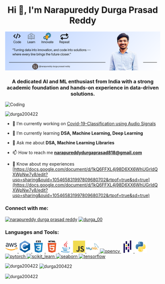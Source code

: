 <h1 align="center">Hi 👋, I'm Narapureddy Durga Prasad Reddy</h1>
<div align="center"> <img src="https://raw.githubusercontent.com/Durga200422/Durga200422/main/Durga_Banner.png"> </div>
<h3 align="center">A dedicated AI and ML enthusiast from India with a strong academic foundation and hands-on experience in data-driven solutions.</h3>
<img align="rigth" alt="Coding" width="400" src="https://raw.githubcontent.com/devSouvik/devSouvik/master/Durga_Gif.gif">
<p align="left"> <img src="https://komarev.com/ghpvc/?username=durga200422&label=Profile%20views&color=0e75b6&style=flat" alt="durga200422" /> </p>

- 🔭 I’m currently working on [Covid-19-Classification using Audio Signals](https://github.com/Durga200422/Covid-19-Classification-using-Audio-Signals)

- 🌱 I’m currently learning **DSA, Machine Learning, Deep Learning**

- 💬 Ask me about **DSA, Machine Learning Libraries**

- 📫 How to reach me **narapureddydurgaprasad818@gmail.com**

- 📄 Know about my experiences [https://docs.google.com/document/d/1kQ6FFXL4j98D6XX6WhUGrIdQXWpNw7y8/edit?usp=sharing&ouid=105465831997809680702&rtpof=true&sd=true](https://docs.google.com/document/d/1kQ6FFXL4j98D6XX6WhUGrIdQXWpNw7y8/edit?usp=sharing&ouid=105465831997809680702&rtpof=true&sd=true)

<h3 align="left">Connect with me:</h3>
<p align="left">
<a href="https://linkedin.com/in/narapureddy durga prasad reddy" target="blank"><img align="center" src="https://raw.githubusercontent.com/rahuldkjain/github-profile-readme-generator/master/src/images/icons/Social/linked-in-alt.svg" alt="narapureddy durga prasad reddy" height="30" width="40" /></a>
<a href="https://www.leetcode.com/durga_00" target="blank"><img align="center" src="https://raw.githubusercontent.com/rahuldkjain/github-profile-readme-generator/master/src/images/icons/Social/leet-code.svg" alt="durga_00" height="30" width="40" /></a>
</p>

<h3 align="left">Languages and Tools:</h3>
<p align="left"> <a href="https://aws.amazon.com" target="_blank" rel="noreferrer"> <img src="https://raw.githubusercontent.com/devicons/devicon/master/icons/amazonwebservices/amazonwebservices-original-wordmark.svg" alt="aws" width="40" height="40"/> </a> <a href="https://www.cprogramming.com/" target="_blank" rel="noreferrer"> <img src="https://raw.githubusercontent.com/devicons/devicon/master/icons/c/c-original.svg" alt="c" width="40" height="40"/> </a> <a href="https://www.w3schools.com/css/" target="_blank" rel="noreferrer"> <img src="https://raw.githubusercontent.com/devicons/devicon/master/icons/css3/css3-original-wordmark.svg" alt="css3" width="40" height="40"/> </a> <a href="https://www.w3.org/html/" target="_blank" rel="noreferrer"> <img src="https://raw.githubusercontent.com/devicons/devicon/master/icons/html5/html5-original-wordmark.svg" alt="html5" width="40" height="40"/> </a> <a href="https://www.java.com" target="_blank" rel="noreferrer"> <img src="https://raw.githubusercontent.com/devicons/devicon/master/icons/java/java-original.svg" alt="java" width="40" height="40"/> </a> <a href="https://developer.mozilla.org/en-US/docs/Web/JavaScript" target="_blank" rel="noreferrer"> <img src="https://raw.githubusercontent.com/devicons/devicon/master/icons/javascript/javascript-original.svg" alt="javascript" width="40" height="40"/> </a> <a href="https://www.mysql.com/" target="_blank" rel="noreferrer"> <img src="https://raw.githubusercontent.com/devicons/devicon/master/icons/mysql/mysql-original-wordmark.svg" alt="mysql" width="40" height="40"/> </a> <a href="https://opencv.org/" target="_blank" rel="noreferrer"> <img src="https://www.vectorlogo.zone/logos/opencv/opencv-icon.svg" alt="opencv" width="40" height="40"/> </a> <a href="https://pandas.pydata.org/" target="_blank" rel="noreferrer"> <img src="https://raw.githubusercontent.com/devicons/devicon/2ae2a900d2f041da66e950e4d48052658d850630/icons/pandas/pandas-original.svg" alt="pandas" width="40" height="40"/> </a> <a href="https://www.python.org" target="_blank" rel="noreferrer"> <img src="https://raw.githubusercontent.com/devicons/devicon/master/icons/python/python-original.svg" alt="python" width="40" height="40"/> </a> <a href="https://pytorch.org/" target="_blank" rel="noreferrer"> <img src="https://www.vectorlogo.zone/logos/pytorch/pytorch-icon.svg" alt="pytorch" width="40" height="40"/> </a> <a href="https://scikit-learn.org/" target="_blank" rel="noreferrer"> <img src="https://upload.wikimedia.org/wikipedia/commons/0/05/Scikit_learn_logo_small.svg" alt="scikit_learn" width="40" height="40"/> </a> <a href="https://seaborn.pydata.org/" target="_blank" rel="noreferrer"> <img src="https://seaborn.pydata.org/_images/logo-mark-lightbg.svg" alt="seaborn" width="40" height="40"/> </a> <a href="https://www.tensorflow.org" target="_blank" rel="noreferrer"> <img src="https://www.vectorlogo.zone/logos/tensorflow/tensorflow-icon.svg" alt="tensorflow" width="40" height="40"/> </a> </p>

<p><img align="left" src="https://github-readme-stats.vercel.app/api/top-langs?username=durga200422&show_icons=true&locale=en&layout=compact" alt="durga200422" /></p>

<p>&nbsp;<img align="center" src="https://github-readme-stats.vercel.app/api?username=durga200422&show_icons=true&locale=en" alt="durga200422" /></p>

<p><img align="center" src="https://github-readme-streak-stats.herokuapp.com/?user=durga200422&" alt="durga200422" /></p>
